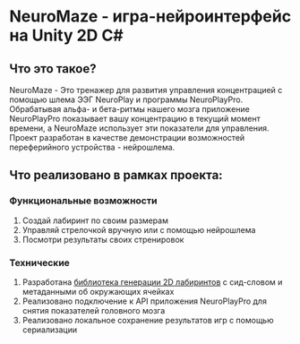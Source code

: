 # NeuroMaze - игра-нейроинтерфейс на Unity 2D C#
## Что это такое?
  NeuroMaze - Это тренажер для развития управления концентрацией с помощью шлема ЭЭГ NeuroPlay и программы NeuroPlayPro.
  Обрабатывая альфа- и бета-ритмы нашего мозга приложение NeuroPlayPro показывает вашу концентрацию в текущий момент времени, а NeuroMaze использует эти показатели для управления.
   Проект разработан в качестве демонстрации возможностей переферийного устройства - нейрошлема.
## Что реализовано в рамках проекта:
### Функциональные возможности
1. Создай лабиринт по своим размерам
2. Управляй стрелочкой вручную или с помощью нейрошлема
3. Посмотри результаты своих стренировок
### Технические
1. Разработана [библиотека генерации 2D лабиринтов](https://github.com/LuisanArgoose/MazeLib) с сид-словом и метаданными об окружающих ячейках
2. Реализовано подключение к API приложения NeuroPlayPro для снятия показателей головного мозга
3. Реализовано локальное сохранение результатов игр с помощью сериализации


